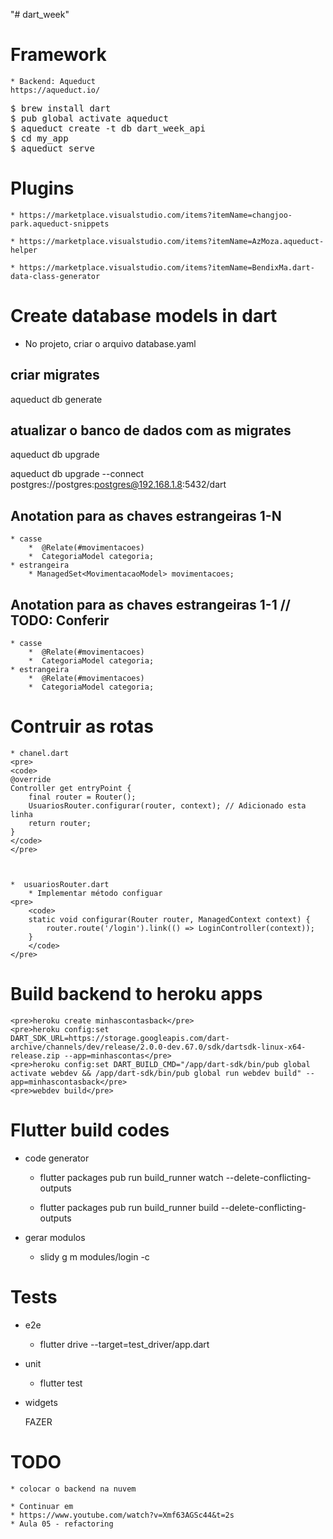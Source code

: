 "# dart_week" 



# Framework
    * Backend: Aqueduct
    https://aqueduct.io/

<pre>
$ brew install dart
$ pub global activate aqueduct
$ aqueduct create -t db dart_week_api
$ cd my_app
$ aqueduct serve
</pre>


# Plugins

    * https://marketplace.visualstudio.com/items?itemName=changjoo-park.aqueduct-snippets

    * https://marketplace.visualstudio.com/items?itemName=AzMoza.aqueduct-helper

    * https://marketplace.visualstudio.com/items?itemName=BendixMa.dart-data-class-generator



# Create database models in dart

* No projeto, criar o arquivo
    database.yaml



## criar migrates
aqueduct db generate

## atualizar o banco de dados com as migrates
aqueduct db upgrade

aqueduct db upgrade --connect postgres://postgres:postgres@192.168.1.8:5432/dart

## Anotation para as chaves estrangeiras 1-N
    * casse
        *  @Relate(#movimentacoes)
        *  CategoriaModel categoria;
    * estrangeira
        * ManagedSet<MovimentacaoModel> movimentacoes;



## Anotation para as chaves estrangeiras 1-1  // TODO: Conferir
    * casse
        *  @Relate(#movimentacoes)
        *  CategoriaModel categoria;
    * estrangeira
        *  @Relate(#movimentacoes)
        *  CategoriaModel categoria;


# Contruir as rotas
    * chanel.dart
    <pre>
    <code>
    @override
    Controller get entryPoint {
        final router = Router();
        UsuariosRouter.configurar(router, context); // Adicionado esta linha
        return router;
    }
    </code>
    </pre>

            

    *  usuariosRouter.dart
        * Implementar método configuar
    <pre>
        <code>
        static void configurar(Router router, ManagedContext context) {
            router.route('/login').link(() => LoginController(context));
        }
        </code>
    </pre>
            

# Build backend to heroku apps

    <pre>heroku create minhascontasback</pre>
    <pre>heroku config:set DART_SDK_URL=https://storage.googleapis.com/dart-archive/channels/dev/release/2.0.0-dev.67.0/sdk/dartsdk-linux-x64-release.zip --app=minhascontas</pre>
    <pre>heroku config:set DART_BUILD_CMD="/app/dart-sdk/bin/pub global activate webdev && /app/dart-sdk/bin/pub global run webdev build" --app=minhascontasback</pre>
    <pre>webdev build</pre>

# Flutter build codes

* code generator
    - flutter packages pub run build_runner watch --delete-conflicting-outputs

    - flutter packages pub run build_runner build --delete-conflicting-outputs

* gerar modulos 

    - slidy g m modules/login -c

# Tests

* e2e
    
    - flutter drive --target=test_driver/app.dart

* unit
    
    - flutter test

* widgets
    
    FAZER 

# TODO
    * colocar o backend na nuvem 
    
    * Continuar em 
    * https://www.youtube.com/watch?v=Xmf63AGSc44&t=2s
    * Aula 05 - refactoring

